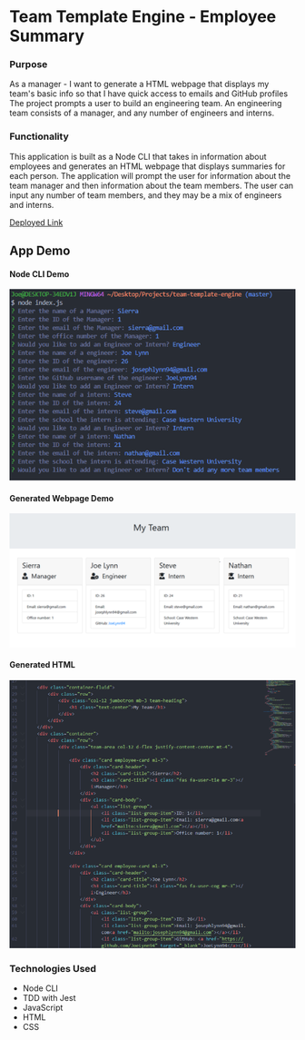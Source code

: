 # Team Template Engine - Employee Summary

### Purpose 

As a manager - I want to generate a HTML webpage that displays my team's basic info so that I have quick access to emails and GitHub profiles The project prompts a user to build an engineering team. An engineering team consists of a manager, and any number of engineers and interns.

### Functionality

This application is built as a Node CLI that takes in information about employees and generates an HTML webpage that displays summaries for each person. The application will prompt the user for information about the team manager and then information about the team members. The user can input any number of team members, and they may be a mix of engineers and interns.

[Deployed Link](https://joelynn94.github.io/team-template-engine/) 

## App Demo

#### Node CLI Demo
![Node CLI Example](images/CLI-team-template-engine.PNG)

#### Generated Webpage Demo
![Webpage Example](images/WEBPAGE-team-template-engine.PNG)

#### Generated HTML
![HTML Output Example](images/HTML-team-template-engine.PNG)


### Technologies Used 

- Node CLI 
- TDD with Jest
- JavaScript
- HTML 
- CSS


